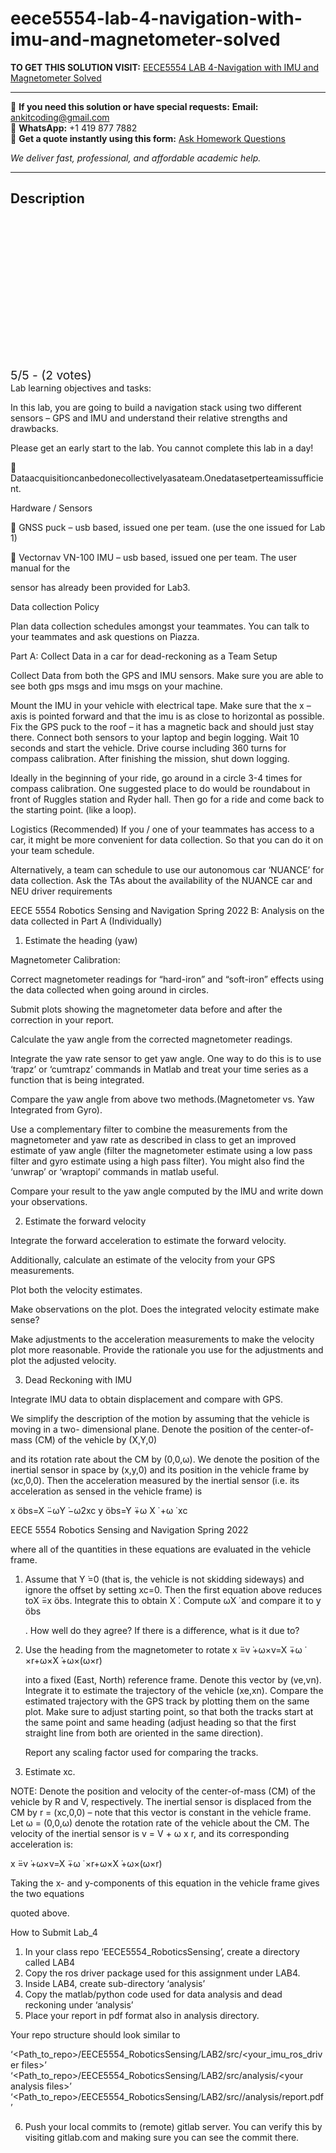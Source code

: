 # eece5554-lab-4-navigation-with-imu-and-magnetometer-solved
**TO GET THIS SOLUTION VISIT:** [EECE5554 LAB 4-Navigation with IMU and Magnetometer Solved](https://www.ankitcodinghub.com/product/eece5554-lab-4-navigation-with-imu-and-magnetometer-solved/)


---

📩 **If you need this solution or have special requests:** **Email:** ankitcoding@gmail.com  
📱 **WhatsApp:** +1 419 877 7882  
📄 **Get a quote instantly using this form:** [Ask Homework Questions](https://www.ankitcodinghub.com/services/ask-homework-questions/)

*We deliver fast, professional, and affordable academic help.*

---

<h2>Description</h2>



<div class="kk-star-ratings kksr-auto kksr-align-center kksr-valign-top" data-payload="{&quot;align&quot;:&quot;center&quot;,&quot;id&quot;:&quot;95069&quot;,&quot;slug&quot;:&quot;default&quot;,&quot;valign&quot;:&quot;top&quot;,&quot;ignore&quot;:&quot;&quot;,&quot;reference&quot;:&quot;auto&quot;,&quot;class&quot;:&quot;&quot;,&quot;count&quot;:&quot;2&quot;,&quot;legendonly&quot;:&quot;&quot;,&quot;readonly&quot;:&quot;&quot;,&quot;score&quot;:&quot;5&quot;,&quot;starsonly&quot;:&quot;&quot;,&quot;best&quot;:&quot;5&quot;,&quot;gap&quot;:&quot;4&quot;,&quot;greet&quot;:&quot;Rate this product&quot;,&quot;legend&quot;:&quot;5\/5 - (2 votes)&quot;,&quot;size&quot;:&quot;24&quot;,&quot;title&quot;:&quot;EECE5554 LAB 4-Navigation with IMU and Magnetometer Solved&quot;,&quot;width&quot;:&quot;138&quot;,&quot;_legend&quot;:&quot;{score}\/{best} - ({count} {votes})&quot;,&quot;font_factor&quot;:&quot;1.25&quot;}">

<div class="kksr-stars">

<div class="kksr-stars-inactive">
            <div class="kksr-star" data-star="1" style="padding-right: 4px">


<div class="kksr-icon" style="width: 24px; height: 24px;"></div>
        </div>
            <div class="kksr-star" data-star="2" style="padding-right: 4px">


<div class="kksr-icon" style="width: 24px; height: 24px;"></div>
        </div>
            <div class="kksr-star" data-star="3" style="padding-right: 4px">


<div class="kksr-icon" style="width: 24px; height: 24px;"></div>
        </div>
            <div class="kksr-star" data-star="4" style="padding-right: 4px">


<div class="kksr-icon" style="width: 24px; height: 24px;"></div>
        </div>
            <div class="kksr-star" data-star="5" style="padding-right: 4px">


<div class="kksr-icon" style="width: 24px; height: 24px;"></div>
        </div>
    </div>

<div class="kksr-stars-active" style="width: 138px;">
            <div class="kksr-star" style="padding-right: 4px">


<div class="kksr-icon" style="width: 24px; height: 24px;"></div>
        </div>
            <div class="kksr-star" style="padding-right: 4px">


<div class="kksr-icon" style="width: 24px; height: 24px;"></div>
        </div>
            <div class="kksr-star" style="padding-right: 4px">


<div class="kksr-icon" style="width: 24px; height: 24px;"></div>
        </div>
            <div class="kksr-star" style="padding-right: 4px">


<div class="kksr-icon" style="width: 24px; height: 24px;"></div>
        </div>
            <div class="kksr-star" style="padding-right: 4px">


<div class="kksr-icon" style="width: 24px; height: 24px;"></div>
        </div>
    </div>
</div>


<div class="kksr-legend" style="font-size: 19.2px;">
            5/5 - (2 votes)    </div>
    </div>
<div class="page" title="Page 1">
<div class="layoutArea">
<div class="column"></div>
<div class="column"></div>
</div>
<div class="layoutArea">
<div class="column">
Lab learning objectives and tasks:

In this lab, you are going to build a navigation stack using two different sensors – GPS and IMU and understand their relative strengths and drawbacks.

Please get an early start to the lab. You cannot complete this lab in a day!

 Dataacquisitioncanbedonecollectivelyasateam.Onedatasetperteamissufficient.

Hardware / Sensors

 GNSS puck – usb based, issued one per team. (use the one issued for Lab 1)

 Vectornav VN-100 IMU – usb based, issued one per team. The user manual for the

sensor has already been provided for Lab3.

Data collection Policy

Plan data collection schedules amongst your teammates. You can talk to your teammates and ask questions on Piazza.

Part A: Collect Data in a car for dead-reckoning as a Team Setup

Collect Data from both the GPS and IMU sensors. Make sure you are able to see both gps msgs and imu msgs on your machine.

Mount the IMU in your vehicle with electrical tape. Make sure that the x –axis is pointed forward and that the imu is as close to horizontal as possible. Fix the GPS puck to the roof – it has a magnetic back and should just stay there. Connect both sensors to your laptop and begin logging. Wait 10 seconds and start the vehicle. Drive course including 360 turns for compass calibration. After finishing the mission, shut down logging.

Ideally in the beginning of your ride, go around in a circle 3-4 times for compass calibration. One suggested place to do would be roundabout in front of Ruggles station and Ryder hall. Then go for a ride and come back to the starting point. (like a loop).

Logistics (Recommended) If you / one of your teammates has access to a car, it might be more convenient for data collection. So that you can do it on your team schedule.

Alternatively, a team can schedule to use our autonomous car ‘NUANCE’ for data collection. Ask the TAs about the availability of the NUANCE car and NEU driver requirements

</div>
</div>
</div>
<div class="page" title="Page 2">
<div class="layoutArea">
<div class="column">
EECE 5554 Robotics Sensing and Navigation Spring 2022 B: Analysis on the data collected in Part A (Individually)

1. Estimate the heading (yaw)

Magnetometer Calibration:

Correct magnetometer readings for “hard-iron” and “soft-iron” effects using the data collected when going around in circles.

Submit plots showing the magnetometer data before and after the correction in your report.

Calculate the yaw angle from the corrected magnetometer readings.

Integrate the yaw rate sensor to get yaw angle. One way to do this is to use ‘trapz’ or ‘cumtrapz’ commands in Matlab and treat your time series as a function that is being integrated.

Compare the yaw angle from above two methods.(Magnetometer vs. Yaw Integrated from Gyro).

Use a complementary filter to combine the measurements from the magnetometer and yaw rate as described in class to get an improved estimate of yaw angle (filter the magnetometer estimate using a low pass filter and gyro estimate using a high pass filter). You might also find the ‘unwrap’ or ‘wraptopi’ commands in matlab useful.

Compare your result to the yaw angle computed by the IMU and write down your observations.

2. Estimate the forward velocity

Integrate the forward acceleration to estimate the forward velocity.

Additionally, calculate an estimate of the velocity from your GPS measurements.

Plot both the velocity estimates.

Make observations on the plot. Does the integrated velocity estimate make sense?

Make adjustments to the acceleration measurements to make the velocity plot more reasonable. Provide the rationale you use for the adjustments and plot the adjusted velocity.

3. Dead Reckoning with IMU

Integrate IMU data to obtain displacement and compare with GPS.

We simplify the description of the motion by assuming that the vehicle is moving in a two- dimensional plane. Denote the position of the center-of-mass (CM) of the vehicle by (X,Y,0)

and its rotation rate about the CM by (0,0,ω). We denote the position of the inertial sensor in space by (x,y,0) and its position in the vehicle frame by (xc,0,0). Then the acceleration measured by the inertial sensor (i.e. its acceleration as sensed in the vehicle frame) is

x ̈obs=X ̈−ωY ̇−ω2xc y ̈obs=Y ̈+ω X ̇ +ω ̇ xc

</div>
</div>
</div>
<div class="page" title="Page 3">
<div class="layoutArea">
<div class="column">
EECE 5554 Robotics Sensing and Navigation Spring 2022

where all of the quantities in these equations are evaluated in the vehicle frame.

<ol>
<li>Assume that Y ̇=0 (that is, the vehicle is not skidding sideways) and ignore the offset by setting xc=0. Then the first equation above reduces
toX ̈=x ̈obs. Integrate this to obtain X ̇. Compute ωX ̇ and compare it to y ̈obs

. How well do they agree? If there is a difference, what is it due to?
</li>
<li>Use the heading from the magnetometer to rotate
x ̈=v ̇+ω×v=X ̈+ω ̇ ×r+ω×X ̇+ω×(ω×r)

into a fixed (East, North) reference frame. Denote this vector by (ve,vn). Integrate it to estimate the trajectory of the vehicle (xe,xn). Compare the estimated trajectory with the GPS track by plotting them on the same plot. Make sure to adjust starting point, so that both the tracks start at the same point and same heading (adjust heading so that the first straight line from both are oriented in the same direction).

Report any scaling factor used for comparing the tracks.
</li>
<li>Estimate xc.</li>
</ol>
NOTE: Denote the position and velocity of the center-of-mass (CM) of the vehicle by R and V, respectively. The inertial sensor is displaced from the CM by r = (xc,0,0) – note that this vector is constant in the vehicle frame. Let ω = (0,0,ω) denote the rotation rate of the vehicle about the CM. The velocity of the inertial sensor is v = V + ω x r, and its corresponding acceleration is:

x ̈=v ̇+ω×v=X ̈+ω ̇ ×r+ω×X ̇+ω×(ω×r)

Taking the x- and y-components of this equation in the vehicle frame gives the two equations

quoted above.

How to Submit Lab_4

<ol>
<li>In your class repo ‘EECE5554_RoboticsSensing’, create a directory called LAB4</li>
<li>Copy the ros driver package used for this assignment under LAB4.</li>
<li>Inside LAB4, create sub-directory ‘analysis’</li>
<li>Copy the matlab/python code used for data analysis and dead reckoning under ‘analysis’</li>
<li>Place your report in pdf format also in analysis directory.</li>
</ol>
Your repo structure should look similar to

‘&lt;Path_to_repo&gt;/EECE5554_RoboticsSensing/LAB2/src/&lt;your_imu_ros_driver files&gt;’ ‘&lt;Path_to_repo&gt;/EECE5554_RoboticsSensing/LAB2/src/analysis/&lt;your analysis files&gt;’ ‘&lt;Path_to_repo&gt;/EECE5554_RoboticsSensing/LAB2/src//analysis/report.pdf’

6. Push your local commits to (remote) gitlab server. You can verify this by visiting gitlab.com and making sure you can see the commit there.

</div>
</div>
</div>
